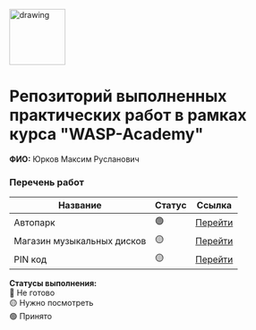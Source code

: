 <a href="https://wasp-academy.com"><img src="https://wasp-academy.com/Resources/wasp-logo.png" alt="drawing" width="100"/></a>

# Репозиторий выполненных практических работ в рамках курса "WASP-Academy"
**ФИО:** Юрков Максим Русланович
 
### Перечень работ

Название          | Статус | Ссылка
------------------|--------|--------
Автопарк          | 🟢    | <a href="https://github.com/mx-jrk/wasp_homeworks/tree/master/HomeWork_26.11.2022%20-%20Автопарк">Перейти</a>
Магазин музыкальных дисков | 🟡    |<a href="https://github.com/mx-jrk/wasp_homeworks/tree/master/HomeWork_03.12.2022%20-%20Магазин%20музыкальных%20дисков">Перейти</a>
PIN код | 🟡    |<a href="https://github.com/mx-jrk/wasp_homeworks/tree/master/HomeWork_10.12.2022%20-%20PIN/PIN_Checking">Перейти</a>

**Статусы выполнения:** <br>
🔴 Не готово <br>
🟡 Нужно посмотреть <br>
🟢 Принято <br>
